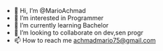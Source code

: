 - 👋 Hi, I’m @MarioAchmad
- 👀 I’m interested in Programmer
- 🌱 I’m currently learning Bachelor
- 💞️ I’m looking to collaborate on dev,sen progr
- 📫 How to reach me achmadmario75@gmail.com

<!---
MarioAchmad/MarioAchmad is a ✨ special ✨ repository because its `README.md` (this file) appears on your GitHub profile.
You can click the Preview link to take a look at your changes.
--->
